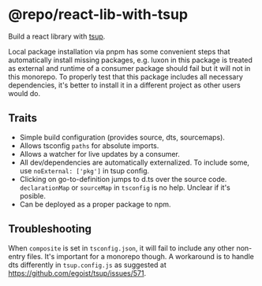 # @repo/react-lib-with-tsup

Build a react library with [tsup](https://tsup.egoist.dev/).

Local package installation via pnpm has some convenient steps that automatically install missing packages, e.g. luxon in this package is treated as external and runtime of a consumer package should fail but it will not in this monorepo. To properly test that this package includes all necessary dependencies, it's better to install it in a different project as other users would do.

## Traits

* Simple build configuration (provides source, dts, sourcemaps).
* Allows tsconfig `paths` for absolute imports.
* Allows a watcher for live updates by a consumer.
* All dev/dependencies are automatically externalized. To include some, use `noExternal: ['pkg']` in tsup config.
* Clicking on go-to-definition jumps to d.ts over the source code. `declarationMap` or `sourceMap` in `tsconfig` is no help. Unclear if it's posible.
* Can be deployed as a proper package to npm.

## Troubleshooting

When `composite` is set in `tsconfig.json`, it will fail to include any other non-entry files. It's important for a monorepo though. A workaround is to handle dts differently in `tsup.config.js` as suggested at https://github.com/egoist/tsup/issues/571.